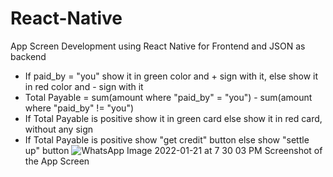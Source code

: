 # React-Native
App Screen Development using React Native for Frontend and JSON as backend
- If paid_by = "you" show it in green color and + sign with it, else show it in red color and - sign with it
- Total Payable = sum(amount where "paid_by" = "you") - sum(amount where "paid_by" != "you")
- If Total Payable is positive show it in green card else show it in red card, without any sign
- If Total Payable is positive show "get credit" button else show "settle up" button
![WhatsApp Image 2022-01-21 at 7 30 03 PM](https://user-images.githubusercontent.com/54104463/150539722-939097ec-ae5f-49fd-ab19-62ba0bdf0738.jpeg)
                  Screenshot of the App Screen
